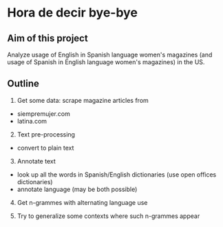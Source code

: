 # Hora de decir bye-bye

## Aim of this project
Analyze usage of English in Spanish language women's magazines (and usage of Spanish in English language women's magazines) in the US.

## Outline

1. Get some data: scrape magazine articles from
  * siempremujer.com
  * latina.com

2. Text pre-processing
  * convert to plain text

3. Annotate text
  * look up all the words in Spanish/English dictionaries (use open offices dictionaries)
  * annotate language (may be both possible)

4. Get n-grammes with alternating language use

5. Try to generalize some contexts where such n-grammes appear
